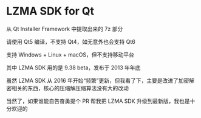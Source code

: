# LZMA SDK for Qt

从 Qt Installer Framework 中提取出来的 7z 部分

请使用 Qt5 编译，不支持 Qt4，如无意外也会支持 Qt6

支持 Windows + Linux + macOS，但不支持移动平台

其中 LZMA SDK 用的是 9.38 beta，发布于 2013 年年底

虽然 LZMA SDK 从 2016 年开始“频繁”更新，但我看了下，主要是改进了加密解密相关的东西，核心的压缩解压缩算法没有大的改动

当然了，如果谁能自告奋勇提个 PR 帮我把 LZMA SDK 升级到最新版，我也是十分欢迎的
